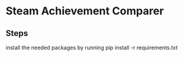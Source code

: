 # Steam Achievement Comparer

## Steps

install the needed packages by running
pip install -r requirements.txt
